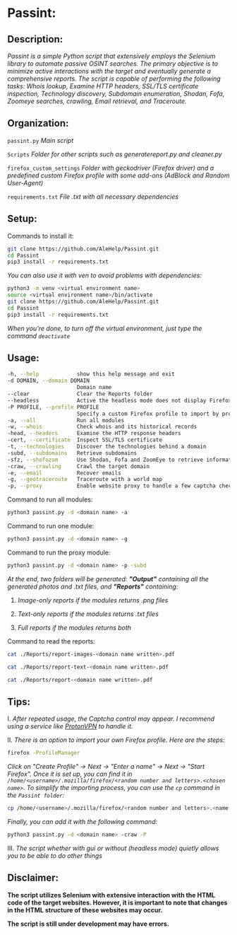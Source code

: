 # Passint:

## Description:
_Passint is a simple Python script that extensively employs the Selenium library to automate passive OSINT searches. The primary objective is to minimize active interactions with the target and eventually generate a comprehensive reports. The script is capable of performing the following tasks: Whois lookup, Examine HTTP headers, SSL/TLS certificate inspection, Technology discovery, Subdomain enumeration, Shodan, Fofa, Zoomeye searches, crawling, Email retrieval, and Traceroute._

## Organization:
`passint.py` _Main script_

`Scripts` _Folder for other scripts such as generatereport.py and cleaner.py_

`firefox_custom_settings` _Folder with geckodriver (Firefox driver) and a predefined custom Firefox profile with some add-ons (AdBlock and Random User-Agent)_

`requirements.txt` _File .txt with all necessary dependencies_

## Setup:

Commands to install it:
```bash
git clone https://github.com/AleHelp/Passint.git
cd Passint
pip3 install -r requirements.txt
```
_You can also use it with ven to avoid problems with dependencies:_
```bash
python3 -m venv <virtual environment name>
source <virtual environment name>/bin/activate 
git clone https://github.com/AleHelp/Passint.git
cd Passint
pip3 install -r requirements.txt
```
_When you're done, to turn off the virtual environment, just type the command `deactivate`_

## Usage:
```bash
-h, --help            show this help message and exit
-d DOMAIN, --domain DOMAIN
                      Domain name
--clear               Clear the Reports folder
--headless            Active the headless mode does not display Firefox GUI
-P PROFILE, --profile PROFILE
                      Specify a custom Firefox profile to import by providing the path. Example: --profile <path>
-a, --all             Run all modules
-w, --whois           Check whois and its historical records
-head, --headers      Examine the HTTP response headers
-cert, --certificate  Inspect SSL/TLS certificate
-t, --technologies    Discover the technologies behind a domain
-subd, --subdomains   Retrieve subdomains
-sfz, --shofozom      Use Shodan, Fofa and ZoomEye to retrieve information on the target domain
-craw, --crawling     Crawl the target domain
-e, --email           Recover emails
-g, --geotraceroute   Traceroute with a world map
-p, --proxy           Enable website proxy to handle a few captcha checks; this feature is available only for the subdomains and technologies modules, it may be slow
```
Command to run all modules:
```bash
python3 passint.py -d <domain name> -a
```
Command to run one module:
```bash
python3 passint.py -d <domain name> -g
```
Command to run the proxy module:
```bash
python3 passint.py -d <domain name> -p -subd
```
_At the end, two folders will be generated: __"Output"__ containing all the generated photos and .txt files, and __"Reports"__ containing:_

1) _Image-only reports if the modules returns .png files_

2) _Text-only reports if the modules returns .txt files_

3) _Full reports if the modules returns both_

Command to read the reports:
```bash
cat ./Reports/report-images-<domain name written>.pdf
```
```bash
cat ./Reports/report-text-<domain name written>.pdf
```
```bash
cat ./Reports/report-<domain name written>.pdf
```

## Tips:
I. _After repeated usage, the Captcha control may appear. I recommend using a service like [ProtonVPN](https://protonvpn.com/support/linux-vpn-tool/#debian) to handle it._

II. _There is an option to import your own Firefox profile. Here are the steps:_
```bash
firefox -ProfileManager
```
_Click on "Create Profile" -> Next -> "Enter a name" -> Next -> "Start Firefox". Once it is set up, you can find it in `/home/<username>/.mozilla/firefox/<random number and letters>.<chosen name>`. To simplify the importing process, you can use the `cp` command in the `Passint folder`:_
```bash
cp /home/<username>/.mozilla/firefox/<random number and letters>.<name choosen> ./Passint
```
_Finally, you can add it with the following command:_
```bash
python3 passint.py -d <domain name> -craw -P
```
III. _The script whether with gui or without (headless mode) quietly allows you to be able to do other things_
## Disclaimer:
__The script utilizes Selenium with extensive interaction with the HTML code of the target websites. However, it is important to note that changes in the HTML structure of these websites may occur.__

__The script is still under development may have errors.__
